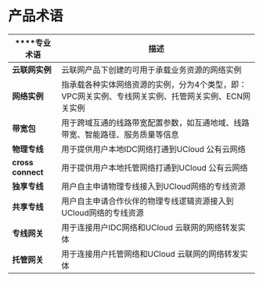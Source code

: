 # **产品术语**

| ******专业术语**  | **描述**                                                     |
| ----------------- | ------------------------------------------------------------ |
| **云联网实例**    | 云联网产品下创建的可用于承载业务资源的网络实例               |
| **网络实例**      | 指承载各种实体网络资源的实例，分为4个类型，即：VPC网关实例、专线网关实例、托管网关实例、ECN网关实例 |
| **带宽包**        | 用于跨域互通的线路带宽配置参数，如互通地域、线路带宽、智能路径、服务质量等信息 |
| **物理专线**      | 用于提供用户本地IDC网络打通到UCloud 公有云网络               |
| **cross connect** | 用于提供用户本地托管网络打通到UCloud 公有云网络              |
| **独享专线**      | 用户自主申请物理专线接入到UCloud网络的专线资源               |
| **共享专线**      | 用户自主申请合作伙伴的物理专线逻辑资源接入到UCloud网络的专线资源 |
| **专线网关**      | 用于连接用户IDC网络和UCloud 云联网的网络转发实体             |
| **托管网关**      | 用于连接用户托管网络和UCloud 云联网的网络转发实体            |



> 

